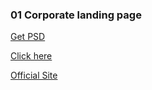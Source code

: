 ### 01 Corporate landing page

[Get PSD](https://www.hongkiat.com/blog/psd-website-templates-for-free/#2)

[Click here]()

[Official Site](https://mqz8du.axshare.com/#p=adaptive)